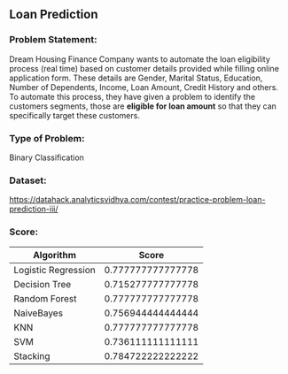 ## Loan Prediction

### Problem Statement:
Dream Housing Finance Company wants to automate the loan eligibility process (real time) based on customer details provided while filling online application form. These details are Gender, Marital Status, Education, Number of Dependents, Income, Loan Amount, Credit History and others. To automate this process, they have given a problem to identify the customers segments, those are **eligible for loan amount** so that they can specifically target these customers.

### Type of Problem:
Binary Classification

### Dataset:
<https://datahack.analyticsvidhya.com/contest/practice-problem-loan-prediction-iii/>

### Score:
| Algorithm     		    |    Score          | 
| ------------- 		    |   :-------------: | 
| Logistic Regression 	| 0.777777777777778 |
| Decision Tree 		    | 0.715277777777778 |
| Random Forest 		    | 0.777777777777778 |
| NaiveBayes      		  | 0.756944444444444 |
| KNN      				      | 0.777777777777778 |
| SVM       			      | 0.736111111111111 |
| Stacking      		    | 0.784722222222222 |
